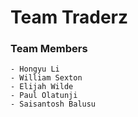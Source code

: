 # Team Traderz
### Team Members
    - Hongyu Li
    - William Sexton
    - Elijah Wilde
    - Paul Olatunji
    - Saisantosh Balusu